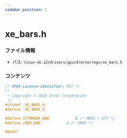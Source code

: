 ```yaml
---
sidebar_position: 1
---
```

# xe_bars.h

### ファイル情報

- パス: `linux-v6.12/drivers/gpu/drm/xe/regs/xe_bars.h`

### コンテンツ

```h
/* SPDX-License-Identifier: MIT */
/*
 * Copyright © 2024 Intel Corporation
 */
#ifndef _XE_BARS_H_
#define _XE_BARS_H_

#define GTTMMADR_BAR			0 /* MMIO + GTT */
#define LMEM_BAR			2 /* VRAM */

#endif

```

